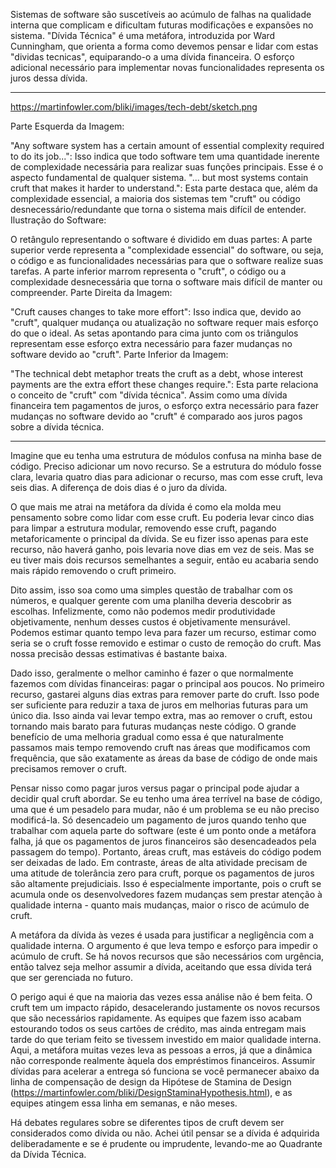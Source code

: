 Sistemas de software são suscetíveis ao acúmulo de falhas na qualidade interna que complicam e dificultam futuras modificações e expansões no sistema. "Dívida Técnica" é uma metáfora, introduzida por Ward Cunningham, que orienta a forma como devemos pensar e lidar com estas "dividas tecnicas", equiparando-o a uma dívida financeira. O esforço adicional necessário para implementar novas funcionalidades representa os juros dessa dívida.

---

https://martinfowler.com/bliki/images/tech-debt/sketch.png

Parte Esquerda da Imagem:

"Any software system has a certain amount of essential complexity required to do its job...": Isso indica que todo software tem uma quantidade inerente de complexidade necessária para realizar suas funções principais. Esse é o aspecto fundamental de qualquer sistema.
"... but most systems contain cruft that makes it harder to understand.": Esta parte destaca que, além da complexidade essencial, a maioria dos sistemas tem "cruft" ou código desnecessário/redundante que torna o sistema mais difícil de entender.
Ilustração do Software:

O retângulo representando o software é dividido em duas partes:
A parte superior verde representa a "complexidade essencial" do software, ou seja, o código e as funcionalidades necessárias para que o software realize suas tarefas.
A parte inferior marrom representa o "cruft", o código ou a complexidade desnecessária que torna o software mais difícil de manter ou compreender.
Parte Direita da Imagem:

"Cruft causes changes to take more effort": Isso indica que, devido ao "cruft", qualquer mudança ou atualização no software requer mais esforço do que o ideal.
As setas apontando para cima junto com os triângulos representam esse esforço extra necessário para fazer mudanças no software devido ao "cruft".
Parte Inferior da Imagem:

"The technical debt metaphor treats the cruft as a debt, whose interest payments are the extra effort these changes require.": Esta parte relaciona o conceito de "cruft" com "dívida técnica". Assim como uma dívida financeira tem pagamentos de juros, o esforço extra necessário para fazer mudanças no software devido ao "cruft" é comparado aos juros pagos sobre a dívida técnica.

---

Imagine que eu tenha uma estrutura de módulos confusa na minha base de código. Preciso adicionar um novo recurso. Se a estrutura do módulo fosse clara, levaria quatro dias para adicionar o recurso, mas com esse cruft, leva seis dias. A diferença de dois dias é o juro da dívida.

O que mais me atrai na metáfora da dívida é como ela molda meu pensamento sobre como lidar com esse cruft. Eu poderia levar cinco dias para limpar a estrutura modular, removendo esse cruft, pagando metaforicamente o principal da dívida. Se eu fizer isso apenas para este recurso, não haverá ganho, pois levaria nove dias em vez de seis. Mas se eu tiver mais dois recursos semelhantes a seguir, então eu acabaria sendo mais rápido removendo o cruft primeiro.

Dito assim, isso soa como uma simples questão de trabalhar com os números, e qualquer gerente com uma planilha deveria descobrir as escolhas. Infelizmente, como não podemos medir produtividade objetivamente, nenhum desses custos é objetivamente mensurável. Podemos estimar quanto tempo leva para fazer um recurso, estimar como seria se o cruft fosse removido e estimar o custo de remoção do cruft. Mas nossa precisão dessas estimativas é bastante baixa.

Dado isso, geralmente o melhor caminho é fazer o que normalmente fazemos com dívidas financeiras: pagar o principal aos poucos. No primeiro recurso, gastarei alguns dias extras para remover parte do cruft. Isso pode ser suficiente para reduzir a taxa de juros em melhorias futuras para um único dia. Isso ainda vai levar tempo extra, mas ao remover o cruft, estou tornando mais barato para futuras mudanças neste código. O grande benefício de uma melhoria gradual como essa é que naturalmente passamos mais tempo removendo cruft nas áreas que modificamos com frequência, que são exatamente as áreas da base de código de onde mais precisamos remover o cruft.

Pensar nisso como pagar juros versus pagar o principal pode ajudar a decidir qual cruft abordar. Se eu tenho uma área terrível na base de código, uma que é um pesadelo para mudar, não é um problema se eu não preciso modificá-la. Só desencadeio um pagamento de juros quando tenho que trabalhar com aquela parte do software (este é um ponto onde a metáfora falha, já que os pagamentos de juros financeiros são desencadeados pela passagem do tempo). Portanto, áreas cruft, mas estáveis do código podem ser deixadas de lado. Em contraste, áreas de alta atividade precisam de uma atitude de tolerância zero para cruft, porque os pagamentos de juros são altamente prejudiciais. Isso é especialmente importante, pois o cruft se acumula onde os desenvolvedores fazem mudanças sem prestar atenção à qualidade interna - quanto mais mudanças, maior o risco de acúmulo de cruft.

A metáfora da dívida às vezes é usada para justificar a negligência com a qualidade interna. O argumento é que leva tempo e esforço para impedir o acúmulo de cruft. Se há novos recursos que são necessários com urgência, então talvez seja melhor assumir a dívida, aceitando que essa dívida terá que ser gerenciada no futuro.

O perigo aqui é que na maioria das vezes essa análise não é bem feita. O cruft tem um impacto rápido, desacelerando justamente os novos recursos que são necessários rapidamente. As equipes que fazem isso acabam estourando todos os seus cartões de crédito, mas ainda entregam mais tarde do que teriam feito se tivessem investido em maior qualidade interna. Aqui, a metáfora muitas vezes leva as pessoas a erros, já que a dinâmica não corresponde realmente àquela dos empréstimos financeiros. Assumir dívidas para acelerar a entrega só funciona se você permanecer abaixo da linha de compensação de design da Hipótese de Stamina de Design (https://martinfowler.com/bliki/DesignStaminaHypothesis.html), e as equipes atingem essa linha em semanas, e não meses.

Há debates regulares sobre se diferentes tipos de cruft devem ser considerados como dívida ou não. Achei útil pensar se a dívida é adquirida deliberadamente e se é prudente ou imprudente, levando-me ao Quadrante da Dívida Técnica.